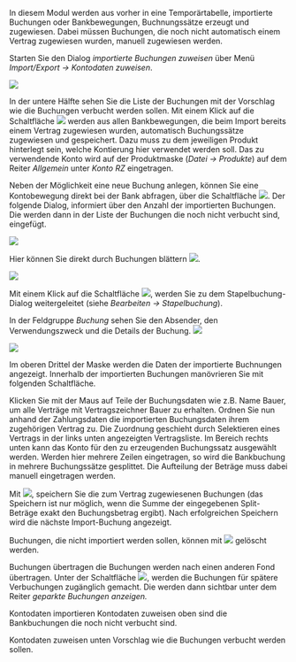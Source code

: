 In diesem Modul werden aus vorher in eine Temporärtabelle, importierte Buchungen oder Bankbewegungen, Buchnungssätze erzeugt und zugewiesen. Dabei müssen Buchungen, die noch nicht automatisch einem Vertrag zugewiesen wurden, manuell zugewiesen werden.

Starten Sie den Dialog *importierte Buchungen zuweisen* über Menü *Import/Export → Kontodaten zuweisen*.

![](http://xpecto.github.io/docs/img/img_1442306438835.png)

In der untere Hälfte sehen Sie die Liste der Buchungen mit der Vorschlag wie die Buchungen verbucht werden sollen. Mit einem Klick auf die Schaltfläche ![](http://xpecto.github.io/docs/img/img_1442307719407.png) werden aus allen Bankbewegungen, die beim Import bereits einem Vertrag zugewiesen wurden, automatisch Buchungssätze zugewiesen und gespeichert. Dazu muss zu dem jeweiligen Produkt hinterlegt sein, welche Kontierung hier verwendet werden soll. Das zu verwendende Konto wird auf der Produktmaske (*Datei → Produkte*) auf dem Reiter *Allgemein* unter *Konto RZ* eingetragen. 

Neben der Möglichkeit eine neue Buchung anlegen, können Sie eine Kontobewegung direkt bei der Bank abfragen, über die Schaltfläche ![](http://xpecto.github.io/docs/img/img_1442404114905.png).  Der folgende Dialog, informiert über den Anzahl der importierten Buchungen. Die werden dann in der Liste der Buchungen die noch nicht verbucht sind, eingefügt. 

![](http://xpecto.github.io/docs/img/img_1442407294300.png)

Hier können Sie direkt durch Buchungen blättern ![](http://xpecto.github.io/docs/img/img_1442309271825.png).

![](http://xpecto.github.io/docs/img/img_1442309924813.png)

Mit einem Klick auf die Schaltfläche ![](http://xpecto.github.io/docs/img/img_1442404617262.png), werden Sie zu dem Stapelbuchung-Dialog weitergeleitet (siehe *Bearbeiten → Stapelbuchung*). 

In der Feldgruppe *Buchung* sehen Sie den Absender, den Verwendungszweck und die Details der Buchung.
![](http://xpecto.github.io/docs/img/img_1442309100976.png)
 
![](http://xpecto.github.io/docs/img/img_1442310151329.png)

Im oberen Drittel der Maske werden die Daten der importierte Buchnungen angezeigt. Innerhalb der importierten Buchungen manövrieren Sie mit folgenden Schaltfläche. 

Klicken Sie mit der Maus auf Teile der Buchungsdaten wie z.B. Name Bauer, um alle Verträge mit Vertragszeichner Bauer zu erhalten. Ordnen Sie nun anhand der Zahlungsdaten die importierten Buchungsdaten ihrem zugehörigen Vertrag zu. Die Zuordnung geschieht durch Selektieren eines Vertrags in der links unten angezeigten Vertragsliste.
Im Bereich rechts unten kann das Konto für den zu erzeugenden Buchungssatz ausgewählt werden. Werden hier mehrere Zeilen eingetragen, so wird die Bankbuchung in mehrere Buchungssätze gesplittet. Die Aufteilung der Beträge muss dabei manuell eingetragen werden.

Mit ![](http://xpecto.github.io/docs/img/img_1442236615351.png), speichern Sie die zum Vertrag zugewiesenen Buchungen (das Speichern ist nur möglich, wenn die Summe der eingegebenen Split-Beträge exakt den Buchungsbetrag ergibt). Nach erfolgreichen Speichern wird die nächste Import-Buchung angezeigt.

Buchungen, die nicht importiert werden sollen, können mit ![](http://xpecto.github.io/docs/img/img_1442237227264.png) gelöscht werden.

Buchungen übertragen die Buchungen werden nach einen anderen Fond übertragen. Unter der Schaltfläche 
![](http://xpecto.github.io/docs/img/img_1442406481698.png), werden die Buchungen für spätere Verbuchungen zugänglich gemacht. Die werden dann sichtbar unter dem Reiter *geparkte Buchungen anzeigen.*

Kontodaten importieren 
Kontodaten zuweisen oben sind die Bankbuchungen die noch nicht verbucht sind.

Kontodaten zuweisen unten Vorschlag wie die Buchungen verbucht werden sollen.

